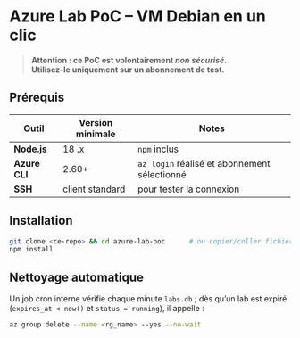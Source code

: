 # Azure Lab PoC – VM Debian en un clic

> **Attention : ce PoC est volontairement *non sécurisé*.  
> Utilisez-le uniquement sur un abonnement de test.**

## Prérequis

| Outil | Version minimale | Notes |
|-------|------------------|-------|
| **Node.js** | 18 .x | `npm` inclus |
| **Azure CLI** | 2.60+ | `az login` réalisé et abonnement sélectionné |
| **SSH** | client standard | pour tester la connexion |

## Installation

```bash
git clone <ce-repo> && cd azure-lab-poc      # ou copier/coller fichiers
npm install
```

## Nettoyage automatique

Un job cron interne vérifie chaque minute `labs.db` ; dès qu’un lab est expiré (`expires_at < now()` et `status = running`), il appelle :

```bash
az group delete --name <rg_name> --yes --no-wait

